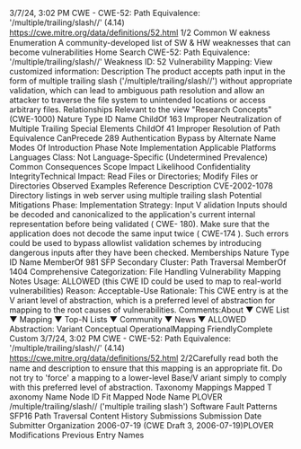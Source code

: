 3/7/24, 3:02 PM CWE - CWE-52: Path Equivalence: '/multiple/trailing/slash//' (4.14)
https://cwe.mitre.org/data/deﬁnitions/52.html 1/2
Common W eakness Enumeration
A community-developed list of SW & HW weaknesses that can become
vulnerabilities
Home Search
CWE-52: Path Equivalence: '/multiple/trailing/slash//'
Weakness ID: 52
Vulnerability Mapping: 
View customized information:
 Description
The product accepts path input in the form of multiple trailing slash ('/multiple/trailing/slash//') without appropriate validation, which can
lead to ambiguous path resolution and allow an attacker to traverse the file system to unintended locations or access arbitrary files.
 Relationships
 Relevant to the view "Research Concepts" (CWE-1000)
Nature Type ID Name
ChildOf 163 Improper Neutralization of Multiple Trailing Special Elements
ChildOf 41 Improper Resolution of Path Equivalence
CanPrecede 289 Authentication Bypass by Alternate Name
 Modes Of Introduction
Phase Note
Implementation
 Applicable Platforms
Languages
Class: Not Language-Specific (Undetermined Prevalence)
 Common Consequences
Scope Impact Likelihood
Confidentiality
IntegrityTechnical Impact: Read Files or Directories; Modify Files or Directories
 Observed Examples
Reference Description
CVE-2002-1078 Directory listings in web server using multiple trailing slash
 Potential Mitigations
Phase: Implementation
Strategy: Input V alidation
Inputs should be decoded and canonicalized to the application's current internal representation before being validated ( CWE-
180). Make sure that the application does not decode the same input twice ( CWE-174 ). Such errors could be used to bypass
allowlist validation schemes by introducing dangerous inputs after they have been checked.
 Memberships
Nature Type ID Name
MemberOf 981 SFP Secondary Cluster: Path Traversal
MemberOf 1404 Comprehensive Categorization: File Handling
 Vulnerability Mapping Notes
Usage: ALLOWED (this CWE ID could be used to map to real-world vulnerabilities)
Reason: Acceptable-Use
Rationale:
This CWE entry is at the V ariant level of abstraction, which is a preferred level of abstraction for mapping to the root causes of
vulnerabilities.
Comments:About ▼ CWE List ▼ Mapping ▼ Top-N Lists ▼ Community ▼ News ▼
ALLOWED
Abstraction: Variant
Conceptual OperationalMapping
FriendlyComplete Custom
3/7/24, 3:02 PM CWE - CWE-52: Path Equivalence: '/multiple/trailing/slash//' (4.14)
https://cwe.mitre.org/data/deﬁnitions/52.html 2/2Carefully read both the name and description to ensure that this mapping is an appropriate fit. Do not try to 'force' a mapping to a
lower-level Base/V ariant simply to comply with this preferred level of abstraction.
 Taxonomy Mappings
Mapped T axonomy Name Node ID Fit Mapped Node Name
PLOVER /multiple/trailing/slash// ('multiple trailing slash')
Software Fault Patterns SFP16 Path Traversal
 Content History
 Submissions
Submission Date Submitter Organization
2006-07-19
(CWE Draft 3, 2006-07-19)PLOVER
 Modifications
 Previous Entry Names
